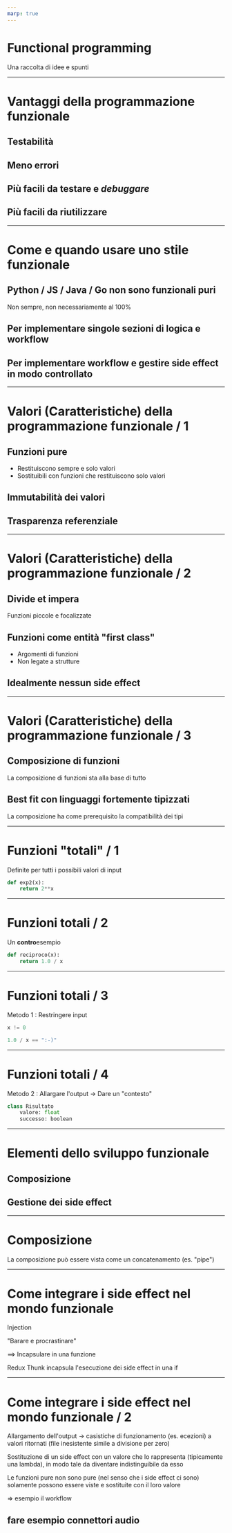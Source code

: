 ```yaml
---
marp: true
---
```


# Functional programming

Una raccolta di idee e spunti

---

# Vantaggi della programmazione funzionale

## Testabilità

## Meno errori

## Più facili da testare e _debuggare_


## Più facili da riutilizzare
---
# Come e quando usare uno stile funzionale

## Python / JS / Java / Go non sono funzionali puri
Non sempre, non necessariamente al 100%

## Per implementare singole sezioni di logica e workflow

## Per implementare workflow e gestire side effect in modo controllato

---

# Valori (Caratteristiche) della programmazione funzionale / 1 

## Funzioni pure
- Restituiscono sempre e solo valori
- Sostituibili con funzioni che restituiscono solo valori 

## Immutabilità dei valori

## Trasparenza referenziale

---

# Valori (Caratteristiche) della programmazione funzionale / 2

## Divide et impera 
Funzioni piccole e focalizzate
## Funzioni come entità "first class"

- Argomenti di funzioni
- Non legate a strutture

## Idealmente nessun side effect 

---
 

# Valori (Caratteristiche) della programmazione funzionale / 3

## Composizione di funzioni 

La composizione di funzioni sta alla base di tutto

## Best fit con linguaggi fortemente tipizzati

La composizione ha come prerequisito la compatibilità dei tipi

---
 

# Funzioni "totali" / 1

Definite per tutti i possibili valori di input

```python
def exp2(x):
    return 2**x
```

---
 
# Funzioni totali / 2

Un **contro**esempio

```python
def reciproco(x):
    return 1.0 / x
```

---
 
# Funzioni totali / 3

Metodo 1 : Restringere input

```python
x != 0

1.0 / x == ":-)" 
```

---
 
# Funzioni totali / 4

Metodo 2 : Allargare l'output -> Dare un "contesto"

```python
class Risultato
    valore: float
    successo: boolean

```

---

# Elementi dello sviluppo funzionale

## Composizione

## Gestione dei side effect

---

# Composizione

La composizione può essere vista come un concatenamento
(es. "pipe")


---

# Come integrare i side effect nel mondo funzionale

Injection

"Barare e procrastinare"

 ==> Incapsulare in una funzione

Redux Thunk incapsula l'esecuzione dei side effect in una if

---

# Come integrare i side effect nel mondo funzionale / 2

Allargamento dell'output -> casistiche di funzionamento (es. ecezioni) a valori ritornati (file inesistente simile a divisione per zero)

Sostituzione di un side effect con un valore che lo rappresenta (tipicamente una lambda), in modo tale da diventare indistinguibile da esso

Le funzioni pure non sono pure (nel senso che i side effect ci sono) solamente possono essere viste e sostituite con il loro valore 

=> esempio il workflow

fare esempio connettori audio
---



